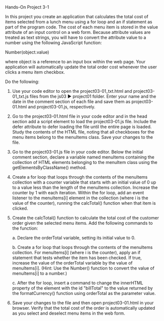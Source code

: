 Hands-On Project 3-1

In this project you create an application that calculates the total cost of items selected from a lunch menu using a for loop and an if statement as part of the program code. The cost of each menu item is stored in the value attribute of an input control on a web form. Because attribute values are treated as text strings, you will have to convert the attribute value to a number using the following JavaScript function:

Number(object.value)

where object is a reference to an input box within the web page. Your application will automatically update the total order cost whenever the user clicks a menu item checkbox.

Do the following:

1. Use your code editor to open the project03-01_txt.html and project03-01_txt.js files from the js03 ► project01 folder. Enter your name and the date in the comment section of each file and save them as project03-01.html and project03-01.js, respectively.

2. Go to the project03-01.html file in your code editor and in the head section add a script element to load the project03-01.js file. Include the defer attribute to defer loading the file until the entire page is loaded. Study the contents of the HTML file, noting that all checkboxes for the menu items belong to the menuItems class. Save your changes to the file.

3. Go to the project03-01.js file in your code editor. Below the initial comment section, declare a variable named menuItems containing the collection of HTML elements belonging to the menuItem class using the getElementsByClassName() method.

4. Create a for loop that loops through the contents of the menuItems collection with a counter variable that starts with an initial value of 0 up to a value less than the length of the menuItems collection. Increase the counter by 1 with each iteration. Within the for loop, add an event listener to the menuItems[i] element in the collection (where i is the value of the counter), running the calcTotal() function when that item is clicked.

5. Create the calcTotal() function to calculate the total cost of the customer order given the selected menu items. Add the following commands to the function:

    a. Declare the orderTotal variable, setting its initial value to 0.

    b. Create a for loop that loops through the contents of the menuItems collection. For menuItems[i] (where i is the counter), apply an if statement that tests whether the item has been checked. If true, increase the value of the orderTotal variable by the value of menuItems[i]. (Hint: Use the Number() function to convert the value of menuItems[i] to a number.)

    c. After the for loop, insert a command to change the innerHTML property of the element with the id "billTotal" to the value returned by the formatCurrency() function using orderTotal as the parameter value.

6. Save your changes to the file and then open project03-01.html in your browser. Verify that the total cost of the order is automatically updated as you select and deselect menu items in the web form.


